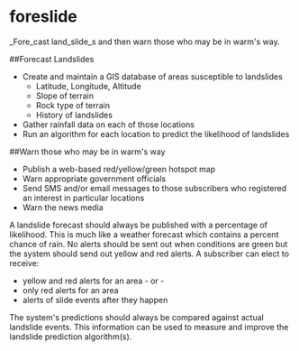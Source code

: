 # foreslide
_Fore_cast land_slide_s and then warn those who may be in warm's way.

##Forecast Landslides
* Create and maintain a GIS database of areas susceptible to landslides
  * Latitude, Longitude, Altitude
  * Slope of terrain
  * Rock type of terrain
  * History of landslides
* Gather rainfall data on each of those locations
* Run an algorithm for each location to predict the likelihood of landslides

##Warn those who may be in warm's way
* Publish a web-based red/yellow/green hotspot map 
* Warn appropriate government officials
* Send SMS and/or email messages to those subscribers who registered an interest in particular locations
* Warn the news media

A landslide forecast should always be published with a percentage of likelihood.  This is much like a weather forecast which contains a percent chance of rain.  No alerts should be sent out when conditions are green but the system should send out yellow and red alerts.  A subscriber can elect to receive:
* yellow and red alerts for an area - or -
* only red alerts for an area
* alerts of slide events after they happen

The system's predictions should always be compared against actual landslide events.  This information can be used to measure and improve the landslide prediction algorithm(s).
